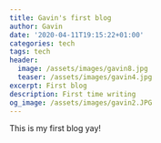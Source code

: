 ```yaml
---
title: Gavin's first blog
author: Gavin
date: '2020-04-11T19:15:22+01:00'
categories: tech
tags: tech
header:
  image: /assets/images/gavin8.jpg
  teaser: /assets/images/gavin4.jpg
excerpt: First blog
description: First time writing
og_image: /assets/images/gavin2.JPG
---
```

This is my first blog yay!
